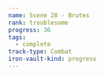 ```yaml
---
name: Scene 28 - Brutes
rank: troublesome
progress: 36
tags:
  - complete
track-type: Combat
iron-vault-kind: progress
---
```



```iron-vault-track
```

